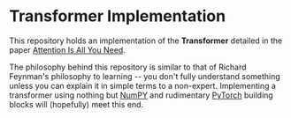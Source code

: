 # Transformer Implementation

This repository holds an implementation of the **Transformer** detailed in the paper [Attention Is All You Need](https://arxiv.org/abs/1706.03762).

The philosophy behind this repository is similar to that of Richard Feynman's philosophy to learning -- you don't fully understand something unless you can explain it in simple terms to a non-expert. Implementing a transformer using nothing but [NumPY](https://numpy.org/) and rudimentary [PyTorch](https://pytorch.org/) building blocks will (hopefully) meet this end.
